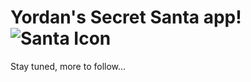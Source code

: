 # Yordan's Secret Santa app! ![Santa Icon](https://raw.githubusercontent.com/n4ught1us-max1mus/secret-santa/master/santa.ico)
Stay tuned, more to follow...

